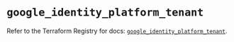 # `google_identity_platform_tenant`

Refer to the Terraform Registry for docs: [`google_identity_platform_tenant`](https://registry.terraform.io/providers/hashicorp/google/6.20.0/docs/resources/identity_platform_tenant).
